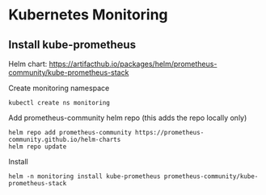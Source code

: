 # Kubernetes Monitoring

## Install kube-prometheus

Helm chart: https://artifacthub.io/packages/helm/prometheus-community/kube-prometheus-stack

Create monitoring namespace

```
kubectl create ns monitoring
```

Add prometheus-community helm repo (this adds the repo locally only)

```
helm repo add prometheus-community https://prometheus-community.github.io/helm-charts
helm repo update
```

Install

```
helm -n monitoring install kube-prometheus prometheus-community/kube-prometheus-stack
```

